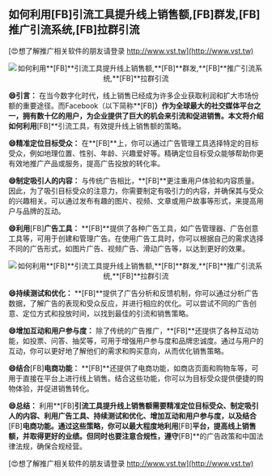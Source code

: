 ## **如何利用**[FB]**引流工具提升线上销售额,**[FB]**群发,**[FB]**推广引流系统,**[FB]**拉群引流**

[😍想了解推广相关软件的朋友请登录 http://www.vst.tw](http://www.vst.tw)

 <center><img src="https://vst.tw/MP4/tuiguang/png/2.png" alt="如何利用**[FB]**引流工具提升线上销售额,**[FB]**群发,**[FB]**推广引流系统,**[FB]**拉群引流"></center>

**😄引言：**
在当今数字化时代，线上销售已经成为许多企业获取利润和扩大市场份额的重要途径。而Facebook（以下简称**[FB]**）作为全球最大的社交媒体平台之一，拥有数十亿的用户，为企业提供了巨大的机会来引流和促进销售。本文将介绍如何利用**[FB]**引流工具，有效提升线上销售额的策略。

**😄精准定位目标受众：**
在**[FB]**上，你可以通过广告管理工具选择特定的目标受众，例如地理位置、性别、年龄、兴趣爱好等。精确定位目标受众能够帮助你更有效地推广产品或服务，提高广告投放的转化率。

**😄制定吸引人的内容：**
与传统广告相比，**[FB]**更注重用户体验和内容质量。因此，为了吸引目标受众的注意力，你需要制定有吸引力的内容，并确保其与受众的兴趣相关。可以通过发布有趣的图片、视频、文章或用户故事等形式，来提高用户与品牌的互动。

**😄利用**[FB]**广告工具：**
**[FB]**提供了各种广告工具，如广告管理器、广告创意工具等，可用于创建和管理广告。在使用广告工具时，你可以根据自己的需求选择不同的广告形式，如图片广告、视频广告、滑动广告等，以达到更好的效果。

 <center><img src="https://vst.tw/MP4/tuiguang/png/6.png" alt="如何利用**[FB]**引流工具提升线上销售额,**[FB]**群发,**[FB]**推广引流系统,**[FB]**拉群引流"></center>

**😄持续测试和优化：**
**[FB]**提供了广告分析和反馈机制，你可以通过分析广告数据，了解广告的表现和受众反应，并进行相应的优化。可以尝试不同的广告创意、定位方式和投放时间，以找到最佳的引流和销售策略。

**😄增加互动和用户参与度：**
除了传统的广告推广，**[FB]**还提供了各种互动功能，如投票、问答、抽奖等，可用于增强用户参与度和品牌忠诚度。通过与用户的互动，你可以更好地了解他们的需求和购买意向，从而优化销售策略。

**😄结合**[FB]**电商功能：**
**[FB]**还提供了电商功能，如商店页面和购物车等，可用于直接在平台上进行线上销售。结合这些功能，你可以为目标受众提供便捷的购物体验，并促进销售转化。

**😄总结：**
利用**[FB]**引流工具提升线上销售额需要精准定位目标受众、制定吸引人的内容、利用广告工具、持续测试和优化、增加互动和用户参与度，以及结合**[FB]**电商功能。通过这些策略，你可以最大程度地利用**[FB]**平台，提高线上销售额，并取得更好的业绩。但同时也要注意合规性，遵守**[FB]**的广告政策和中国法律法规，确保合规经营。

[😍想了解推广相关软件的朋友请登录 http://www.vst.tw](http://www.vst.tw)




